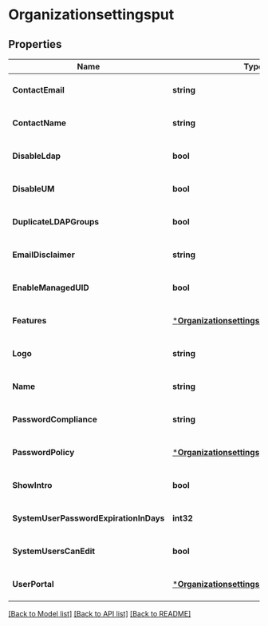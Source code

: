 # Organizationsettingsput

## Properties
Name | Type | Description | Notes
------------ | ------------- | ------------- | -------------
**ContactEmail** | **string** |  | [optional] [default to null]
**ContactName** | **string** |  | [optional] [default to null]
**DisableLdap** | **bool** |  | [optional] [default to null]
**DisableUM** | **bool** |  | [optional] [default to null]
**DuplicateLDAPGroups** | **bool** |  | [optional] [default to null]
**EmailDisclaimer** | **string** |  | [optional] [default to null]
**EnableManagedUID** | **bool** |  | [optional] [default to null]
**Features** | [***OrganizationsettingsFeatures**](organizationsettings_features.md) |  | [optional] [default to null]
**Logo** | **string** |  | [optional] [default to null]
**Name** | **string** |  | [optional] [default to null]
**PasswordCompliance** | **string** |  | [optional] [default to null]
**PasswordPolicy** | [***OrganizationsettingsputPasswordPolicy**](organizationsettingsput_passwordPolicy.md) |  | [optional] [default to null]
**ShowIntro** | **bool** |  | [optional] [default to null]
**SystemUserPasswordExpirationInDays** | **int32** |  | [optional] [default to null]
**SystemUsersCanEdit** | **bool** |  | [optional] [default to null]
**UserPortal** | [***OrganizationsettingsUserPortal**](organizationsettings_userPortal.md) |  | [optional] [default to null]

[[Back to Model list]](../README.md#documentation-for-models) [[Back to API list]](../README.md#documentation-for-api-endpoints) [[Back to README]](../README.md)



